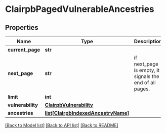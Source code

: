 # ClairpbPagedVulnerableAncestries

## Properties
Name | Type | Description | Notes
------------ | ------------- | ------------- | -------------
**current_page** | **str** |  | [optional] 
**next_page** | **str** | if next_page is empty, it signals the end of all pages. | [optional] 
**limit** | **int** |  | [optional] 
**vulnerability** | [**ClairpbVulnerability**](ClairpbVulnerability.md) |  | [optional] 
**ancestries** | [**list[ClairpbIndexedAncestryName]**](ClairpbIndexedAncestryName.md) |  | [optional] 

[[Back to Model list]](../README.md#documentation-for-models) [[Back to API list]](../README.md#documentation-for-api-endpoints) [[Back to README]](../README.md)


